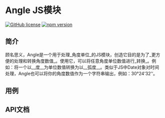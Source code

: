 # Angle JS模块

[![GitHub license](https://img.shields.io/badge/license-ISC-brightgreen.svg)](#) [![npm version](https://img.shields.io/npm/v/react.svg?style=flat)](https://www.npmjs.com/package/@behaver/angle)

## 简介

顾名思义，Angle是一个用于处理_角度单位_的JS模块，创造它目的是为了_更方便的处理和转换角度数值_。使用它，可以将任意角度单位数值进行_转换_。例如：将一个以__度__为单位数值转换为以__弧度__。类似于JS中Date对象对时间处理，Angle也可以将你的角度数值作为一个字符串输出，例如：30°24‘32’‘。

## 用例


## API文档